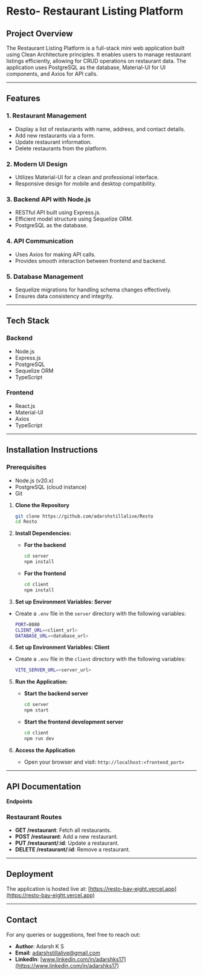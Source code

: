# Resto- Restaurant Listing Platform

## Project Overview
The Restaurant Listing Platform is a full-stack mini web application built using Clean Architecture principles. It enables users to manage restaurant listings efficiently, allowing for CRUD operations on restaurant data. The application uses PostgreSQL as the database, Material-UI for UI components, and Axios for API calls.

---

## Features

### 1. **Restaurant Management**
- Display a list of restaurants with name, address, and contact details.
- Add new restaurants via a form.
- Update restaurant information.
- Delete restaurants from the platform.

### 2. **Modern UI Design**
- Utilizes Material-UI for a clean and professional interface.
- Responsive design for mobile and desktop compatibility.

### 3. **Backend API with Node.js**
- RESTful API built using Express.js.
- Efficient model structure using Sequelize ORM.
- PostgreSQL as the database.

### 4. **API Communication**
- Uses Axios for making API calls.
- Provides smooth interaction between frontend and backend.

### 5. **Database Management**
- Sequelize migrations for handling schema changes effectively.
- Ensures data consistency and integrity.

---

## Tech Stack

### **Backend**
- Node.js
- Express.js
- PostgreSQL
- Sequelize ORM
- TypeScript

### **Frontend**
- React.js
- Material-UI
- Axios
- TypeScript

---

## Installation Instructions

### Prerequisites
- Node.js (v20.x)
- PostgreSQL (cloud instance)
- Git

1. **Clone the Repository**

   ```bash
   git clone https://github.com/adarshstillalive/Resto
   cd Resto
   ```

2. **Install Dependencies:**
   - **For the backend**

     ```bash
     cd server
     npm install
     ```
   - **For the frontend**

     ```bash
     cd client
     npm install
     ```

3. **Set up Environment Variables: Server**
  - Create a `.env` file in the `server` directory with the following variables:
    
    ```bash
    PORT=8080
    CLIENT_URL=<client_url>
    DATABASE_URL=<database_url>
    ```

4. **Set up Environment Variables: Client**
  - Create a `.env` file in the `client` directory with the following variables:
    
    ```bash
    VITE_SERVER_URL=<server_url>
    ```

5. **Run the Application:**
   - **Start the backend server**

     ```bash
     cd server
     npm start
     ```
   - **Start the frontend development server**

     ```bash
     cd client
     npm run dev
     ```

6. **Access the Application**
   - Open your browser and visit: `http://localhost:<frontend_port>`

---

## API Documentation

**Endpoints**

### Restaurant Routes
- **GET /restaurant**: Fetch all restaurants.
- **POST /restaurant**: Add a new restaurant.
- **PUT /restaurant/:id**: Update a restaurant.
- **DELETE /restaurant/:id**: Remove a restaurant.

---

## Deployment
The application is hosted live at: [https://resto-bay-eight.vercel.app](https://resto-bay-eight.vercel.app)

---

## Contact
For any queries or suggestions, feel free to reach out:
- **Author**: Adarsh K S
- **Email**: adarshstillalive@gmail.com
- **LinkedIn**: [www.linkedin.com/in/adarshks17](https://www.linkedin.com/in/adarshks17)

